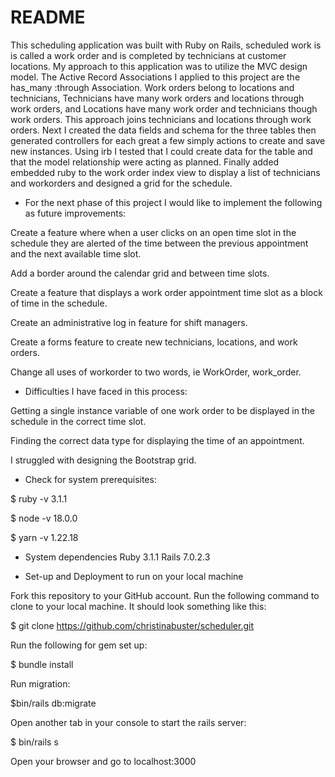 # README

This scheduling application was built with Ruby on Rails, scheduled work is is called a work order and is completed by technicians at customer locations. My approach to this application was to utilize the MVC design model. The Active Record Associations I applied to this project are the has_many :through Association. Work orders belong to locations and technicians, Technicians have many work orders and locations through work orders, and Locations have many work order and technicians though work orders. This approach joins technicians and locations through work orders. Next I created the data fields and schema for the three tables then generated controllers for each great a few simply actions to create and save new instances. Using irb I tested that I could create data for the table and that the model relationship were acting as planned. Finally added embedded ruby to the work order index view to display a list of technicians and workorders and designed a grid for the schedule.

* For the next phase of this project I would like to implement the following as future improvements:

Create a feature where when a user clicks on an open time slot in the schedule they are alerted of the time between the previous appointment and the next available time slot.

Add a border around the calendar grid and between time slots.

Create a feature that displays a work order appointment time slot as a block of time in the schedule.

Create an administrative log in feature for shift managers.

Create a forms feature to create new technicians, locations, and work orders.

Change all uses of workorder to two words, ie WorkOrder, work_order.

* Difficulties I have faced in this process:

Getting a single instance variable of one work order to be displayed in the schedule in the correct time slot.

Finding the correct data type for displaying the time of an appointment.

I struggled with designing the Bootstrap grid.


* Check for system prerequisites:

$ ruby -v
3.1.1

$ node -v
18.0.0

$ yarn -v
1.22.18

* System dependencies
Ruby 3.1.1
Rails 7.0.2.3


* Set-up and Deployment to run on your local machine

Fork this repository to your GitHub account. Run the following command to clone to your local machine. It should look something like this:

$ git clone https://github.com/christinabuster/scheduler.git

Run the following for gem set up:

$ bundle install

Run migration:

$bin/rails db:migrate

Open another tab in your console to start the rails server:

$ bin/rails s

Open your browser and go to localhost:3000

